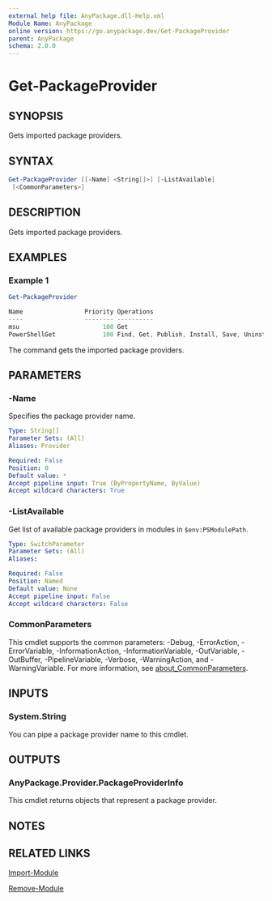 ```yaml
---
external help file: AnyPackage.dll-Help.xml
Module Name: AnyPackage
online version: https://go.anypackage.dev/Get-PackageProvider
parent: AnyPackage
schema: 2.0.0
---
```


# Get-PackageProvider

## SYNOPSIS

Gets imported package providers.

## SYNTAX

```powershell
Get-PackageProvider [[-Name] <String[]>] [-ListAvailable]
 [<CommonParameters>]
```

## DESCRIPTION

Gets imported package providers.

## EXAMPLES

### Example 1

```powershell
Get-PackageProvider

Name                 Priority Operations
----                 -------- ----------
msu                       100 Get
PowerShellGet             100 Find, Get, Publish, Install, Save, Uninstall, Update, GetSource, SetSource
```

The command gets the imported package providers.

## PARAMETERS

### -Name

Specifies the package provider name.

```yaml
Type: String[]
Parameter Sets: (All)
Aliases: Provider

Required: False
Position: 0
Default value: *
Accept pipeline input: True (ByPropertyName, ByValue)
Accept wildcard characters: True
```

### -ListAvailable

Get list of available package providers in modules in `$env:PSModulePath`.

```yaml
Type: SwitchParameter
Parameter Sets: (All)
Aliases:

Required: False
Position: Named
Default value: None
Accept pipeline input: False
Accept wildcard characters: False
```

### CommonParameters

This cmdlet supports the common parameters: -Debug, -ErrorAction, -ErrorVariable, -InformationAction, -InformationVariable, -OutVariable, -OutBuffer, -PipelineVariable, -Verbose, -WarningAction, and -WarningVariable. For more information, see [about_CommonParameters](http://go.microsoft.com/fwlink/?LinkID=113216).

## INPUTS

### System.String

You can pipe a package provider name to this cmdlet.

## OUTPUTS

### AnyPackage.Provider.PackageProviderInfo

This cmdlet returns objects that represent a package provider.

## NOTES

## RELATED LINKS

[Import-Module](https://learn.microsoft.com/en-us/powershell/module/microsoft.powershell.core/import-module)

[Remove-Module](https://learn.microsoft.com/en-us/powershell/module/microsoft.powershell.core/remove-module)
